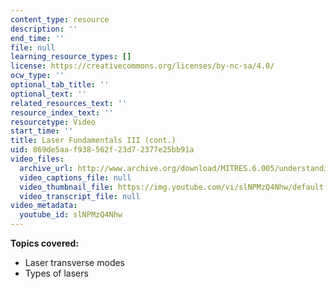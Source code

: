 ```yaml
---
content_type: resource
description: ''
end_time: ''
file: null
learning_resource_types: []
license: https://creativecommons.org/licenses/by-nc-sa/4.0/
ocw_type: ''
optional_tab_title: ''
optional_text: ''
related_resources_text: ''
resource_index_text: ''
resourcetype: Video
start_time: ''
title: Laser Fundamentals III (cont.)
uid: 869de5aa-f938-562f-23d7-2377e25bb91a
video_files:
  archive_url: http://www.archive.org/download/MITRES.6.005/understanding-4_300k.mp4
  video_captions_file: null
  video_thumbnail_file: https://img.youtube.com/vi/slNPMzQ4Nhw/default.jpg
  video_transcript_file: null
video_metadata:
  youtube_id: slNPMzQ4Nhw
---
```


**Topics covered:**

*   Laser transverse modes
*   Types of lasers

